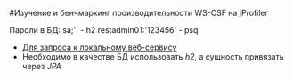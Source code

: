 #Изучение и бенчмаркинг производительности WS-CSF на jProfiler

Пароли в БД:
sa;'' - h2
restadmin01:'123456' - psql


- [Для запроса к локальному веб-сервису](http://localhost:8080/restService01-1.0.0-SNAPSHOT/rest/employeeservices/getemployeedetail?employeeId=1)
- Необходимо в качестве БД использовать *h2*, а сущность привязать через *JPA*

